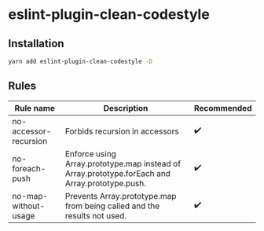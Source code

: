 # eslint-plugin-clean-codestyle

## Installation

```bash
yarn add eslint-plugin-clean-codestyle -D
```

## Rules

| Rule name             | Description                                                                                    | Recommended        |
| --------------------- | ---------------------------------------------------------------------------------------------- | ------------------ |
| no-accessor-recursion | Forbids recursion in accessors                                                                 | :heavy_check_mark: |
| no-foreach-push       | Enforce using Array.prototype.map instead of Array.prototype.forEach and Array.prototype.push. | :heavy_check_mark: |
| no-map-without-usage  | Prevents Array.prototype.map from being called and the results not used.                       | :heavy_check_mark: |
